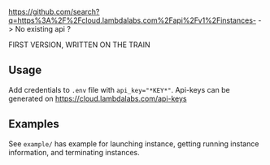 https://github.com/search?q=https%3A%2F%2Fcloud.lambdalabs.com%2Fapi%2Fv1%2Finstances-
-> No existing api ? 

FIRST VERSION, WRITTEN ON THE TRAIN

## Usage
Add credentials to `.env` file with `api_key="*KEY*"`. Api-keys can be generated on https://cloud.lambdalabs.com/api-keys

## Examples
See `example/` has example for launching instance, getting running instance information, and terminating instances.

